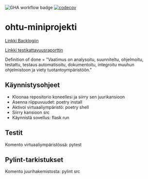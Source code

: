 ![GHA workflow badge](https://github.com/asvorg/ohtu-miniprojekti/workflows/CI/badge.svg)
[![codecov](https://codecov.io/gh/asvorg/ohtu-miniprojekti/graph/badge.svg?token=TDI48PGLLQ)](https://codecov.io/gh/asvorg/ohtu-miniprojekti)

# ohtu-miniprojekti

[Linkki Backlogiin](https://docs.google.com/spreadsheets/d/16oLOVjyAvzNTiq1DqT4437QIkMCs-a8WFKWrO-61xKg/edit?usp=sharing)

[Linkki testikattavuusraporttin](https://github.com/asvorg/ohtu-miniprojekti/blob/main/dokumentaatio/testikattavuusraportti2.png)

Definition of done = "Vaatimus on analysoitu, suunniteltu, ohjelmoitu, testattu, testaus automatisoitu, dokumentoitu, integroitu muuhun ohjelmistoon ja viety tuotantoympäristöön."

## Käynnistysohjeet

-   Kloonaa repositorio koneellesi ja siirry sen juurikansioon
-   Asenna riippuvuudet: poetry install
-   Aktivoi virtuaaliympäristö: poetry shell
-   Siirry kansioon src
-   Käynnistä sovellus: flask run

## Testit

Komento virtuaaliympäristössä: pytest

## Pylint-tarkistukset

Komento juurihakemistosta: pylint src
